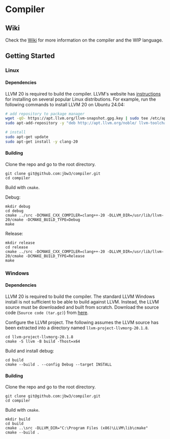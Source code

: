 # Compiler

## Wiki

Check the [Wiki](https://github.com/jbw3/compiler/wiki) for more information on the compiler and the WIP language.

## Getting Started

### Linux

#### Dependencies

LLVM 20 is required to build the compiler.
LLVM's website has [instructions](https://apt.llvm.org) for installing on several popular Linux distributions.
For example, run the following commands to install LLVM 20 on Ubuntu 24.04:

```bash
# add repository to package manager
wget -qO- https://apt.llvm.org/llvm-snapshot.gpg.key | sudo tee /etc/apt/trusted.gpg.d/apt.llvm.org.asc
sudo apt-add-repository -y "deb http://apt.llvm.org/noble/ llvm-toolchain-noble-20 main"

# install
sudo apt-get update
sudo apt-get install -y clang-20
```

#### Building

Clone the repo and go to the root directory.

```
git clone git@github.com:jbw3/compiler.git
cd compiler
```

Build with `cmake`.

Debug:
```
mkdir debug
cd debug
cmake ../src -DCMAKE_CXX_COMPILER=clang++-20 -DLLVM_DIR=/usr/lib/llvm-20/cmake -DCMAKE_BUILD_TYPE=Debug
make
```

Release:
```
mkdir release
cd release
cmake ../src -DCMAKE_CXX_COMPILER=clang++-20 -DLLVM_DIR=/usr/lib/llvm-20/cmake -DCMAKE_BUILD_TYPE=Release
make
```

### Windows

#### Dependencies

LLVM 20 is required to build the compiler.
The standard LLVM Windows install is not sufficient to be able to build against LLVM.
Instead, the LLVM source must be downloaded and built from scratch.
Download the source code (`Source code (tar.gz)`) from [here](https://github.com/llvm/llvm-project/releases/tag/llvmorg-20.1.8).

Configure the LLVM project.
The following assumes the LLVM source has been extracted into a directory named `llvm-project-llvmorg-20.1.8`.
```
cd llvm-project-llvmorg-20.1.8
cmake -S llvm -B build -Thost=x64
```

Build and install debug:
```
cd build
cmake --build . --config Debug --target INSTALL
```

#### Building

Clone the repo and go to the root directory.

```
git clone git@github.com:jbw3/compiler.git
cd compiler
```

Build with `cmake`.
```
mkdir build
cd build
cmake ..\src -DLLVM_DIR="C:\Program Files (x86)\LLVM\lib\cmake"
cmake --build .
```
